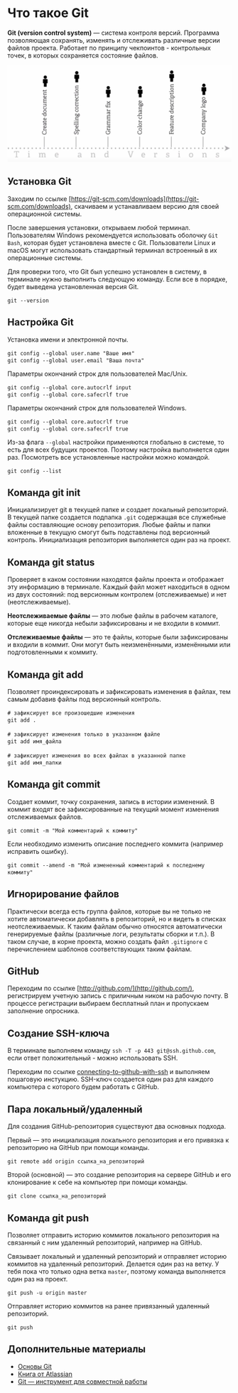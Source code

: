 # Что такое Git

**Git (version control system)** — система контроля версий. Программа
позволяющая сохранять, изменять и отслеживать различные версии файлов проекта.
Работает по принципу чекпоинтов - контрольных точек, в которых сохраняется
состояние файлов.

![История коммитов](images/commits.jpg)

## Установка Git

Заходим по ссылке
[https://git-scm.com/downloads](https://git-scm.com/downloads), скачиваем и
устанавливаем версию для своей операционной системы.

После завершения установки, открываем любой терминал. Пользователям Windows
рекомендуется использовать оболочку `Git Bash`, которая будет установлена вместе
с Git. Пользователи Linux и macOS могут использовать стандартный терминал
встроенный в их операционные системы.

Для проверки того, что Git был успешно установлен в систему, в терминале нужно
выполнить следующую команду. Если все в порядке, будет выведена установленная
версия Git.

```shell
git --version
```

## Настройка Git

Установка имени и электронной почты.

```shell
git config --global user.name "Ваше имя"
git config --global user.email "Ваша почта"
```

Параметры окончаний строк для пользователей Mac/Unix.

```shell
git config --global core.autocrlf input
git config --global core.safecrlf true
```

Параметры окончаний строк для пользователей Windows.

```shell
git config --global core.autocrlf true
git config --global core.safecrlf true
```

Из-за флага `--global` настройки применяются глобально в системе, то есть для
всех будущих проектов. Поэтому настройка выполняется один раз. Посмотреть все
установленные настройки можно командой.

```shell
git config --list
```

## Команда git init

Инициализирует git в текущей папке и создает локальный репозиторий. В текущей
папке создается подпапка `.git` содержащая все служебные файлы составляющие
основу репозитория. Любые файлы и папки вложенные в текущую смогут быть
подставлены под версионный контроль. Инициализация репозитория выполняется один
раз на проект.

## Команда git status

Проверяет в каком состоянии находятся файлы проекта и отображает эту информацию
в терминале. Каждый файл может находиться в одном из двух состояний: под
версионным контролем (отслеживаемые) и нет (неотслеживаемые).

**Неотслеживаемые файлы** — это любые файлы в рабочем каталоге, которые еще
никогда небыли зафиксированы и не входили в коммит.

**Отслеживаемые файлы** — это те файлы, которые были зафиксированы и входили в
коммит. Они могут быть неизменёнными, изменёнными или подготовленными к коммиту.

## Команда git add

Позволяет проиндексировать и зафиксировать изменения в файлах, тем самым добавив
файлы под версионный контроль.

```shell
# зафиксирует все произошедшие изменения
git add .

# зафиксирует изменения только в указанном файле
git add имя_файла

# зафиксирует изменения во всех файлах в указанной папке
git add имя_папки
```

## Команда git commit

Создает коммит, точку сохранения, запись в истории изменений. В коммит входят
все зафиксированные на текущий момент изменения отслеживаемых файлов.

```shell
git commit -m "Мой комментарий к коммиту"
```

Если необходимо изменить описание последнего коммита (например исправить
ошибку).

```shell
git commit --amend -m "Мой измененный комментарий к последнему коммиту"
```

## Игнорирование файлов

Практически всегда есть группа файлов, которые вы не только не хотите
автоматически добавлять в репозиторий, но и видеть в списках неотслеживаемых. К
таким файлам обычно относятся автоматически генерируемые файлы (различные логи,
результаты сборки и т.п.). В таком случае, в корне проекта, можно создать файл
`.gitignore` с перечислением шаблонов соответствующих таким файлам.

## GitHub

Переходим по ссылке [http://github.com/](http://github.com/), регистрируем
учетную запись с приличным ником на рабочую почту. В процессе регистрации
выбираем бесплатный план и пропускаем заполнение опросника.

## Создание SSH-ключа

В терминале выполняем команду `ssh -T -p 443 git@ssh.github.com`, если ответ
положительный - можно использовать SSH.

Переходим по ссылке
[connecting-to-github-with-ssh](https://help.github.com/en/github/authenticating-to-github/connecting-to-github-with-ssh)
и выполняем пошаговую инстукцию. SSH-ключ создается один раз для каждого
компьютера с которого будем работать с GitHub.

## Пара локальный/удаленный

Для создания GitHub-репозитория существуют два основных подхода.

Первый — это инициализация локального репозитория и его привязка к репозиторию
на GitHub при помощи команды.

```shell
git remote add origin ссылка_на_репозиторий
```

Второй (основной) — это создание репозитория на сервере GitHub и его
клонирование к себе на компьютер при помощи команды.

```shell
git clone ссылка_на_репозиторий
```

## Команда git push

Позволяет отправить историю коммитов локального репозитория на связанный с ним
удаленный репозиторий, например на GitHub.

Связывает локальный и удаленный репозиторий и отправляет историю коммитов на
удаленный репозиторий. Делается один раз на ветку. У тебя пока что только одна
ветка `master`, поэтому команда выполняется один раз на проект.

```shell
git push -u origin master
```

Отправляет историю коммитов на ранее привязанный удаленный репозиторий.

```shell
git push
```

## Дополнительные материалы

- [Основы Git](https://github.com/progit/progit/blob/master/ru/02-git-basics/01-chapter2.markdown)
- [Книга от Atlassian](https://www.atlassian.com/git/tutorials/what-is-version-control)
- [Git — инструмент для совместной работы](https://youtu.be/yDSs80lu3ak)
